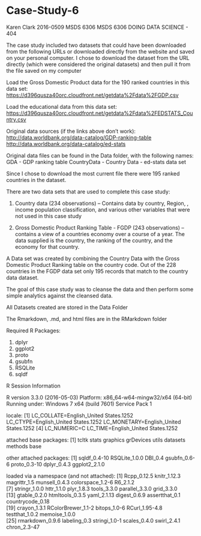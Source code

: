 # Case-Study-6
Karen Clark
2016-0509 MSDS 6306
MSDS 6306 DOING DATA SCIENCE - 404

The case study included two datasets that could have been downloaded from the following URLs or downloaded directly from the website and saved on your personal computer.  I chose to download the dataset from the URL directly (which were considered the original datasets) and then pull it from the file saved on my computer

Load the Gross Domestic Product data for the 190 ranked countries in this data set: 
https://d396qusza40orc.cloudfront.net/getdata%2Fdata%2FGDP.csv 

Load the educational data from this data set: 
https://d396qusza40orc.cloudfront.net/getdata%2Fdata%2FEDSTATS_Country.csv 

Original data sources (if the links above don’t work): 
http://data.worldbank.org/data-catalog/GDP-ranking-table 
http://data.worldbank.org/data-catalog/ed-stats 

Original data files can be found in the Data folder, with the following names:
GDA - GDP ranking table
CountryData -  Country Data - ed-stats data set

Since I chose to download the most current file there were 195 ranked countries in the dataset.

There are two data sets that are used to complete this case study:

1.	Country data (234 observations) – Contains data by country, Region, , income population classification, and various other variables that were not used in this case study

2.	Gross Domestic Product Ranking Table - FGDP (243 observations) – contains a view of a countries economy over a course of a year.
The data supplied is the country, the ranking of the country, and the economy for that country.

A Data set was created by combining the Country Data with the Gross Domestic Product Ranking table on the country code.  Out of the 228 countries in the FGDP data set only 195 records that match to the country data dataset.

The goal of this case study was to cleanse the data and then perform some simple analytics against the cleansed data.

All Datasets created are stored in the Data Folder

The Rmarkdown, .md, and html files are in the RMarkdown folder

Required R Packages:

1. dplyr
2. ggplot2
3. proto
4. gsubfn
5. RSQLite
6. sqldf

R Session Information

R version 3.3.0 (2016-05-03)
Platform: x86_64-w64-mingw32/x64 (64-bit)
Running under: Windows 7 x64 (build 7601) Service Pack 1

locale:
[1] LC_COLLATE=English_United States.1252  LC_CTYPE=English_United States.1252    LC_MONETARY=English_United States.1252
[4] LC_NUMERIC=C                           LC_TIME=English_United States.1252    

attached base packages:
[1] tcltk     stats     graphics  grDevices utils     datasets  methods   base     

other attached packages:
[1] sqldf_0.4-10  RSQLite_1.0.0 DBI_0.4       gsubfn_0.6-6  proto_0.3-10  dplyr_0.4.3   ggplot2_2.1.0

loaded via a namespace (and not attached):
 [1] Rcpp_0.12.5        knitr_1.12.3       magrittr_1.5       munsell_0.4.3      colorspace_1.2-6   R6_2.1.2          
 [7] stringr_1.0.0      httr_1.1.0         plyr_1.8.3         tools_3.3.0        parallel_3.3.0     grid_3.3.0        
[13] gtable_0.2.0       htmltools_0.3.5    yaml_2.1.13        digest_0.6.9       assertthat_0.1     countrycode_0.18  
[19] crayon_1.3.1       RColorBrewer_1.1-2 bitops_1.0-6       RCurl_1.95-4.8     testthat_1.0.2     memoise_1.0.0     
[25] rmarkdown_0.9.6    labeling_0.3       stringi_1.0-1      scales_0.4.0       swirl_2.4.1        chron_2.3-47      
